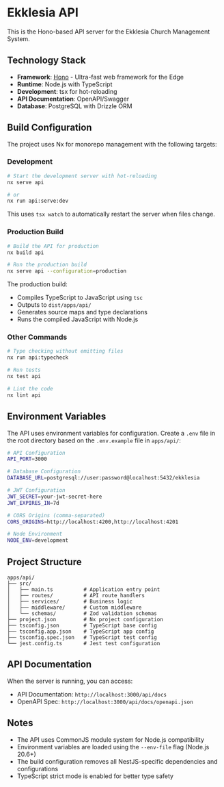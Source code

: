 # Ekklesia API

This is the Hono-based API server for the Ekklesia Church Management System.

## Technology Stack

- **Framework**: [Hono](https://hono.dev/) - Ultra-fast web framework for the Edge
- **Runtime**: Node.js with TypeScript
- **Development**: tsx for hot-reloading
- **API Documentation**: OpenAPI/Swagger
- **Database**: PostgreSQL with Drizzle ORM

## Build Configuration

The project uses Nx for monorepo management with the following targets:

### Development

```bash
# Start the development server with hot-reloading
nx serve api

# or
nx run api:serve:dev
```

This uses `tsx watch` to automatically restart the server when files change.

### Production Build

```bash
# Build the API for production
nx build api

# Run the production build
nx serve api --configuration=production
```

The production build:
- Compiles TypeScript to JavaScript using `tsc`
- Outputs to `dist/apps/api/`
- Generates source maps and type declarations
- Runs the compiled JavaScript with Node.js

### Other Commands

```bash
# Type checking without emitting files
nx run api:typecheck

# Run tests
nx test api

# Lint the code
nx lint api
```

## Environment Variables

The API uses environment variables for configuration. Create a `.env` file in the root directory based on the `.env.example` file in `apps/api/`:

```bash
# API Configuration
API_PORT=3000

# Database Configuration
DATABASE_URL=postgresql://user:password@localhost:5432/ekklesia

# JWT Configuration
JWT_SECRET=your-jwt-secret-here
JWT_EXPIRES_IN=7d

# CORS Origins (comma-separated)
CORS_ORIGINS=http://localhost:4200,http://localhost:4201

# Node Environment
NODE_ENV=development
```

## Project Structure

```
apps/api/
├── src/
│   ├── main.ts          # Application entry point
│   ├── routes/          # API route handlers
│   ├── services/        # Business logic
│   ├── middleware/      # Custom middleware
│   └── schemas/         # Zod validation schemas
├── project.json         # Nx project configuration
├── tsconfig.json        # TypeScript base config
├── tsconfig.app.json    # TypeScript app config
├── tsconfig.spec.json   # TypeScript test config
└── jest.config.ts       # Jest test configuration
```

## API Documentation

When the server is running, you can access:
- API Documentation: `http://localhost:3000/api/docs`
- OpenAPI Spec: `http://localhost:3000/api/docs/openapi.json`

## Notes

- The API uses CommonJS module system for Node.js compatibility
- Environment variables are loaded using the `--env-file` flag (Node.js 20.6+)
- The build configuration removes all NestJS-specific dependencies and configurations
- TypeScript strict mode is enabled for better type safety
